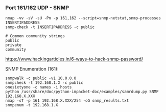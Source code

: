 ### Port 161/162 UDP - SNMP


```
nmap -vv -sV -sU -Pn -p 161,162 --script=snmp-netstat,snmp-processes INSERTIPADDRESS
snmp-check -t INSERTIPADDRESS -c public
```

```
# Common community strings
public
private
community
```


https://www.hackingarticles.in/6-ways-to-hack-snmp-password/


SNMP Enumeration (161):

    snmpwalk -c public -v1 10.0.0.0
    snmpcheck -t 192.168.1.X -c public
    onesixtyone -c names -i hosts
    python /usr/share/doc/python-impacket-doc/examples/samrdump.py SNMP 192.168.X.XXX
    nmap -sT -p 161 192.168.X.XXX/254 -oG snmp_results.txt
    snmpenum -t 192.168.1.X
